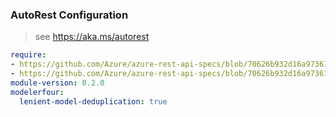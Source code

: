 ### AutoRest Configuration

> see https://aka.ms/autorest

``` yaml
require:
- https://github.com/Azure/azure-rest-api-specs/blob/70626b932d16a97361673e0bcba7570284fe0813/specification/monitor/resource-manager/readme.md
- https://github.com/Azure/azure-rest-api-specs/blob/70626b932d16a97361673e0bcba7570284fe0813/specification/monitor/resource-manager/readme.go.md
module-version: 0.2.0
modelerfour:
  lenient-model-deduplication: true
```